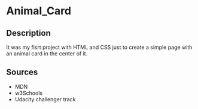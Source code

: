 # Animal_Card

## Description

It was my fisrt project with HTML and CSS just to create a simple page with an animal card in the center of it.

## Sources
* MDN 
* w3Schools
* Udacity challenger track

